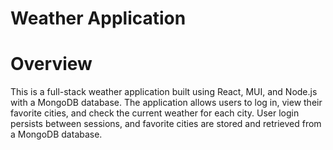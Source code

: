 # Weather Application <br/>
# Overview <br/>
 This is a full-stack weather application built using React, MUI, and Node.js with a MongoDB database. The application allows users to log in, view their favorite cities, and check the current weather for each city. User login persists between sessions, and favorite cities are stored and retrieved from a MongoDB database.
